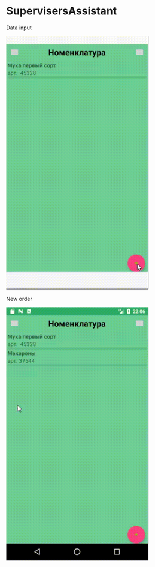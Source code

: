 # SupervisersAssistant

Data input

<img src="screenshots/intro1.gif" width="380" />

New order

<img src="screenshots/intro2.gif" width="380" />